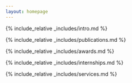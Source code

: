 ```yaml
---
layout: homepage
---
```


{% include_relative _includes/intro.md %}

{% include_relative _includes/publications.md %}

{% include_relative _includes/awards.md %}

{% include_relative _includes/internships.md %}

{% include_relative _includes/services.md %}

